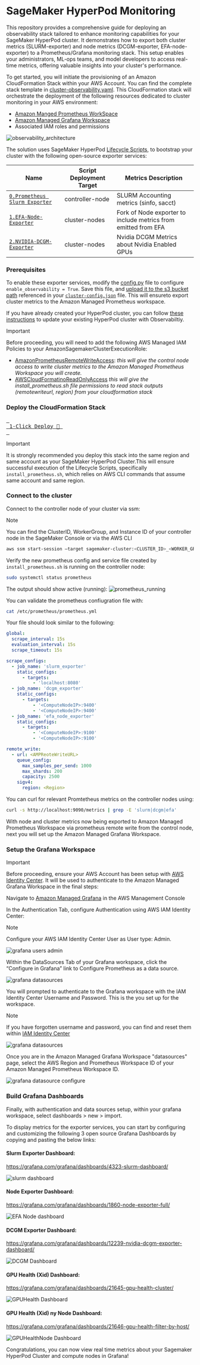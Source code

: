 # SageMaker HyperPod Monitoring <!-- omit from toc -->

This repository provides a comprehensive guide for deploying an observability stack tailored to enhance monitoring capabilities for your SageMaker HyperPod cluster. It demonstrates how to export both cluster metrics (SLURM-exporter) and node metrics (DCGM-exporter, EFA-node-exporter) to a Prometheus/Grafana monitoring stack. This setup enables your administrators, ML-ops teams, and model developers to access real-time metrics, offering valuable insights into your cluster's performance.


To get started, you will initiate the provisioning of an Amazon CloudFormation Stack within your AWS Account. You can find the complete stack template in [cluster-observability.yaml](./cluster-observability.yaml). This CloudFormation stack will orchestrate the deployment of the following resources dedicated to cluster monitoring in your AWS environment:

  * [Amazon Manged Prometheus WorkSpace](https://aws.amazon.com/prometheus/)
  * [Amazon Managed Grafana Workspace](https://aws.amazon.com/grafana/)
  * Associated IAM roles and permissions


![observability_architecture](./assets/observability_architecture.png)


The solution uses SageMaker HyperPod [Lifecycle Scripts](https://github.com/aws-samples/awsome-distributed-training/tree/main/1.architectures/5.sagemaker-hyperpod#31-lifecycle-scripts), to bootstrap your cluster with the following open-source exporter services: 

| Name                                                               | Script Deployment Target | Metrics Description                                             |
| ------------------------------------------------------------------ | -------- | --------------------------------------------------- |
| [`0.Prometheus Slurm Exporter`](https://github.com/vpenso/prometheus-slurm-exporter)                                   | controller-node  | SLURM Accounting metrics (sinfo, sacct)                                |
| [`1.EFA-Node-Exporter`](https://github.com/aws-samples/awsome-distributed-training/tree/main/4.validation_and_observability/3.efa-node-exporter)                 | cluster-nodes  | Fork of Node exporter to include metrics from emitted from EFA         |
| [`2.NVIDIA-DCGM-Exporter`](https://github.com/NVIDIA/dcgm-exporter) | cluster-nodes  | Nvidia DCGM Metrics about Nvidia Enabled GPUs |

### Prerequisites 
To enable these exporter services, modify the [config.py](https://github.com/aws-samples/awsome-distributed-training/blob/main/1.architectures/5.sagemaker-hyperpod/LifecycleScripts/base-config/config.py) file to configure `enable_observability = True`. Save this file, and [upload it to the s3 bucket path](https://catalog.workshops.aws/sagemaker-hyperpod/en-US/01-cluster/03-s3) referenced in your [`cluster-config.json`](https://catalog.workshops.aws/sagemaker-hyperpod/en-US/01-cluster/04-create-cluster#create-cluster) file. This will ensureto export cluster metrics to the Amazon Managed Prometheus workspace. 

If you have already created your HyperPod cluster, you can follow [these instructions](https://catalog.workshops.aws/sagemaker-hyperpod/en-US/06-observability/09-update) to update your existing HyperPod cluster with Observabiltiy. 

> [!IMPORTANT]
>Before proceeding, you will need to add the following AWS Managed IAM Policies to your AmazonSagemakerClusterExecutionRole:
>* [AmazonPrometheusRemoteWriteAccess](https://us-east-1.console.aws.amazon.com/iam/home?/policies/details/arn%3Aaws%3Aiam%3A%3Aaws%3Apolicy%2FAmazonPrometheusRemoteWriteAccess?section=permissions#/policies/details/arn%3Aaws%3Aiam%3A%3Aaws%3Apolicy%2FAmazonPrometheusRemoteWriteAccess?section=permissions): *this will give the control node access to write cluster metrics to the Amazon Managed Prometheus Workspace you will create.*
>* [AWSCloudFormatinoReadOnlyAccess](https://us-east-1.console.aws.amazon.com/iam/home?policies/details/arn%3Aaws%3Aiam%3A%3Aaws%3Apolicy%2FAWSCloudFormationReadOnlyAccess?section=permissions#/policies/details/arn%3Aaws%3Aiam%3A%3Aaws%3Apolicy%2FAWSCloudFormationReadOnlyAccess?section=permissions) *this will give the install_prometheus.sh file permissions to read stack outputs (remotewriteurl, region) from your cloudformation stack*

### Deploy the CloudFormation Stack 

[<kbd> <br> 1-Click Deploy 🚀 <br> </kbd>](https://console.aws.amazon.com/cloudformation/home?#/stacks/quickcreate?templateURL=https://awsome-distributed-training.s3.amazonaws.com/templates/cluster-observability.yaml&stackName=Cluster-Observability)

>[!IMPORTANT]
> It is strongly recommended you deploy this stack into the same region and same account as your SageMaker HyperPod Cluster.This will ensure successful execution of the Lifecycle Scripts, specifically `install_prometheus.sh`, which relies on AWS CLI commands that assume same account and same region. 

### Connect to the cluster
Connect to the controller node of your cluster via ssm:
>[!NOTE]
>You can find the ClusterID, WorkerGroup, and Instance ID of your controller node in the SageMaker Console or via the AWS CLI

```bash
aws ssm start-session —target sagemaker-cluster:<CLUSTER_ID>_<WORKER_GROUP>-<INSTANCE_ID>
```

Verify the new prometheus config and service file created by `install_prometheus.sh` is running on the controller node:
```bash
sudo systemctl status prometheus
```
The output should show active (running):
![prometheus_running](./assets/prometheus_running.png)

You can validate the prometheus confiugration file with: 
```bash
cat /etc/prometheus/prometheus.yml
```

Your file should look similar to the following:
```yaml
global:
  scrape_interval: 15s
  evaluation_interval: 15s
  scrape_timeout: 15s

scrape_configs:
  - job_name: 'slurm_exporter'
    static_configs:
      - targets:
          - 'localhost:8080'
  - job_name: 'dcgm_exporter'
    static_configs:
      - targets:
          - '<ComputeNodeIP>:9400'
          - '<ComputeNodeIP>:9400'
  - job_name: 'efa_node_exporter'
    static_configs:
      - targets:
          - '<ComputeNodeIP>:9100'
          - '<ComputeNodeIP>:9100'

remote_write:
  - url: <AMPReoteWriteURL>
    queue_config:
      max_samples_per_send: 1000
      max_shards: 200
      capacity: 2500
    sigv4:
      region: <Region>
```

You can curl for relevant Promtetheus metrics on the controller nodes using: 
```bash
curl -s http://localhost:9090/metrics | grep -E 'slurm|dcgm|efa'
```

With node and cluster metrics now being exported to Amazon Managed Prometheus Workspace via prometheus remote write from the control node, next you will set up the Amazon Managed Grafana Workspace. 

### Setup the Grafana Workspace
>[!IMPORTANT] 
>Before proceeding, ensure your AWS Account has been setup with [AWS Identity Center](https://docs.aws.amazon.com/singlesignon/latest/userguide/get-set-up-for-idc.html). It will be used to authenticate to the Amazon Managed Grafana Workspace in the final steps: 

Navigate to [Amazon Managed Grafana](https://console.aws.amazon.com/grafana/home?#/workspaces) in the AWS Management Console

In the Authentication Tab, configure Authentication using AWS IAM Identity Center:

>[!NOTE]
>Configure your AWS IAM Identity Center User as User type: Admin.

![grafana users admin](./assets/grafana_users_admin.png)

Within the DataSources Tab of your Grafana workspace, click the “Configure in Grafana” link to Configure Prometheus as a data source. 

![grafana datasources](./assets/grafana-datasource.png)

You will prompted to authenticate to the Grafana workspace with the IAM Identity Center Username and Password. This is the you set up for the workspace. 

>[!NOTE]
>If you have forgotten username and password, you can find and reset them within [IAM Identity Center](https://us-east-1.console.aws.amazon.com/singlesignon/identity)

![grafana datasources](./assets/grafana-datasource.png)

Once you are in the Amazon Managed Grafana Workspace "datasources" page, select the AWS Region and Prometheus Workspace ID of your Amazon Managed Prometheus Workspace ID. 

![grafana datasource configure](./assets/grafana-datasource-configure.png)

### Build Grafana Dashboards

Finally, with authentication and data sources setup, within your grafana workspace, select dashboards > new > import.

To display metrics for the exporter services, you can start by configuring and customizing the following 3 open source Grafana Dashboards by copying and pasting the below links: 

#### Slurm Exporter Dashboard:

https://grafana.com/grafana/dashboards/4323-slurm-dashboard/

![slurm dashboard](./assets/slurm-dashboard.png)

#### Node Exporter Dashboard:

https://grafana.com/grafana/dashboards/1860-node-exporter-full/

![EFA Node dashboard](./assets/efa-node-dashboard.png)

#### DCGM Exporter Dashboard:

https://grafana.com/grafana/dashboards/12239-nvidia-dcgm-exporter-dashboard/

![DCGM Dashboard](./assets/dcgm-dashboard.png)

#### GPU Health (Xid) Dashboard:

https://grafana.com/grafana/dashboards/21645-gpu-health-cluster/

![GPUHealth Dashboard](./assets/gpu-health.png)


#### GPU Health (Xid) ny Node Dashboard:

https://grafana.com/grafana/dashboards/21646-gpu-health-filter-by-host/

![GPUHealthNode Dashboard](./assets/gpu-health-by-node.png)

Congratulations, you can now view real time metrics about your Sagemaker HyperPod Cluster and compute nodes in Grafana!
